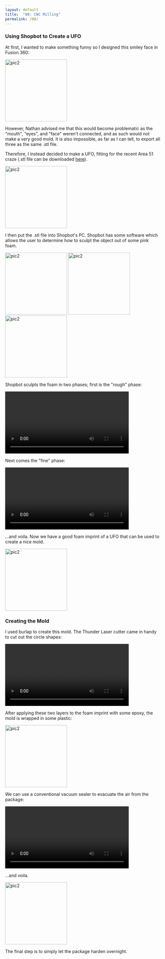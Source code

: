 ```yaml
---
layout: default
title:  "08: CNC Milling"
permalink: /08/
---
```


### Using Shopbot to Create a UFO

At first, I wanted to make something funny so I designed this smiley face in Fusion 360:

<img src="smiley.png" alt="pic2" style="height: 200px; max-width: 48%">

However, Nathan advised me that this would become problematic as the \"mouth\", \"eyes\", and \"face\" weren't connected, and as such would not make a very good mold. It is also impossible, as far as I can tell, to export all three as the same .stl file.

Therefore, I instead decided to make a UFO, fitting for the recent Area 51 craze \(.stl file can be downloaded [here](https://kem406.github.io/PHYS-S12/08/UFO.stl)\).

<img src="ufo.png" alt="pic2" style="height: 200px; max-width: 48%">

I then put the .stl file into Shopbot's PC. Shopbot has some software which allows the user to determine how to sculpt the object out of some pink foam.

<img src="saucer1.jpg" alt="pic2" style="height: 200px; max-width: 48%">

<img src="saucer2.jpg" alt="pic2" style="height: 200px; max-width: 48%">

<img src="saucer3.jpg" alt="pic2" style="height: 200px; max-width: 48%">

Shopbot sculpts the foam in two phases; first is the \"rough\" phase:

<video width="400" controls>
	<source src="rough1.mp4" type="video/mp4">
</video>

Next comes the \"fine\" phase:

<video width="400" controls>
	<source src="fine1.mp4" type="video/mp4">
</video>

...and voila. Now we have a good foam imprint of a UFO that can be used to create a nice mold.

<img src="foam.jpg" alt="pic2" style="height: 200px; max-width: 48%">

### Creating the Mold

I used burlap to create this mold. The Thunder Laser cutter came in handy to cut out the circle shapes:

<video width="400" controls>
	<source src="burlap1.mp4" type="video/mp4">
</video>

After applying these two layers to the foam imprint with some epoxy, the mold is wrapped in some plastic:

<img src="plastic.jpg" alt="pic2" style="height: 200px; max-width: 48%">

We can use a conventional vacuum sealer to evacuate the air from the package:

<video width="400" controls>
	<source src="vacuum.mp4" type="video/mp4">
</video>

...and voila.

<img src="finshed.jpg" alt="pic2" style="height: 200px; max-width: 48%">

The final step is to simply let the package harden overnight.
